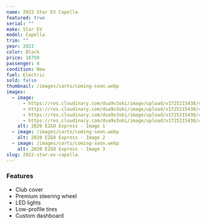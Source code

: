 ```yaml
---
name: 2022 Star EV Capella
featured: true
serial: ""
make: Star EV
model: Capella
trim: ""
year: 2022
color: Black
price: 16750
passenger: 4
condition: New
fuel: Electric
sold: false
thumbnail: /images/carts/coming-soon.webp
images:
  - image:
      - https://res.cloudinary.com/dua9v3oki/image/upload/v1725215438/cld-sample-5.jpg
      - https://res.cloudinary.com/dua9v3oki/image/upload/v1725215438/cld-sample-4.jpg
      - https://res.cloudinary.com/dua9v3oki/image/upload/v1725215438/cld-sample-3.jpg
      - https://res.cloudinary.com/dua9v3oki/image/upload/v1725215438/cld-sample-2.jpg
    alt: 2020 EZGO Express - Image 1
  - image: /images/carts/coming-soon.webp
    alt: 2020 EZGO Express - Image 2
  - image: /images/carts/coming-soon.webp
    alt: 2020 EZGO Express - Image 3
slug: 2022-star-ev-capella
---
```

### Features
 - Club cover
 - Premium steering wheel
 - LED lights
 - Low-profile tires
 - Custom dashboard
